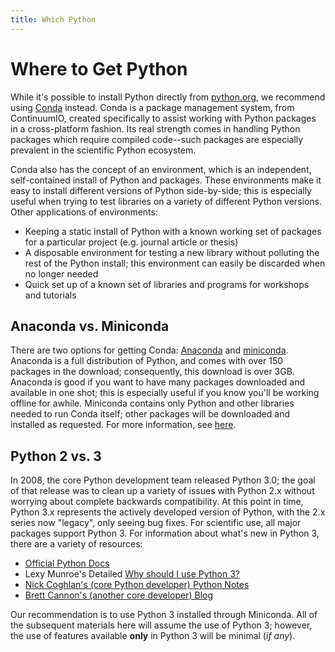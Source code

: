 ```yaml
---
title: Which Python
---
```

# Where to Get Python
While it's possible to install Python directly from [python.org](https://wiki.python.org/moin/BeginnersGuide/Download),
we recommend using [Conda](http://conda.pydata.org/docs/index.html) instead.
Conda is a package management system, from ContinuumIO, created specifically to
assist working with Python packages in a cross-platform fashion. Its real
strength comes in handling Python packages which require compiled code--such
packages are especially prevalent in the scientific Python ecosystem.

Conda also has the concept of an environment, which is an independent,
self-contained install of Python and packages. These environments make it easy
to install different versions of Python side-by-side; this is especially useful
when trying to test libraries on a variety of different Python versions. Other
applications of environments:
* Keeping a static install of Python with a known working set of packages for a
  particular project (e.g. journal article or thesis)
* A disposable environment for testing a new library without polluting the rest
  of the Python install; this environment can easily be discarded when no
  longer needed
* Quick set up of a known set of libraries and programs for workshops and tutorials

## Anaconda vs. Miniconda
There are two options for getting Conda:
[Anaconda](https://www.anaconda.com/distribution/) and
[miniconda](http://conda.pydata.org/miniconda.html). Anaconda is a full
distribution of Python, and comes with over 150 packages in the download;
consequently, this download is over 3GB. Anaconda is good if you want to have
many packages downloaded and available in one shot; this is especially useful
if you know you'll be working offline for awhile. Miniconda contains only
Python and other libraries needed to run Conda itself; other packages will be
downloaded and installed as requested. For more information, see
[here](https://conda.io/en/latest/miniconda.html).

## Python 2 vs. 3
In 2008, the core Python development team released Python 3.0; the goal of that
release was to clean up a variety of issues with Python 2.x without worrying
about complete backwards compatibility. At this point in time, Python 3.x
represents the actively developed version of Python, with the 2.x series now
"legacy", only seeing bug fixes. For scientific use, all major packages support
Python 3. For information about what's new in Python 3, there are a variety of
resources:

- [Official Python Docs](https://docs.python.org/3/whatsnew/)
- Lexy Munroe's Detailed [Why should I use Python 3?](https://eev.ee/blog/2016/07/31/python-faq-why-should-i-use-python-3/)
- [Nick Coghlan's (core Python developer) Python Notes](http://python-notes.curiousefficiency.org/en/latest/python3/index.html)
- [Brett Cannon's (another core developer) Blog](http://www.snarky.ca/why-python-3-exists)

Our recommendation is to use Python 3 installed through Miniconda. All of the
subsequent materials here will assume the use of Python 3; however, the use
of features available **only** in Python 3 will be minimal (*if any*).
